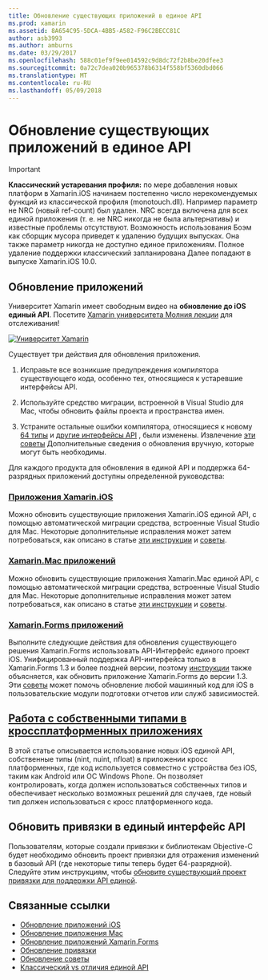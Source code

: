 ```yaml
---
title: Обновление существующих приложений в единое API
ms.prod: xamarin
ms.assetid: 8A654C95-5DCA-4BB5-A582-F96C2BECC81C
author: asb3993
ms.author: amburns
ms.date: 03/29/2017
ms.openlocfilehash: 588c01ef9f9ee014592c9d8dc72f2b8be20dfee3
ms.sourcegitcommit: 0a72c7dea020b965378b6314f558bf5360dbd066
ms.translationtype: MT
ms.contentlocale: ru-RU
ms.lasthandoff: 05/09/2018
---
```

# <a name="updating-existing-apps-to-the-unified-api"></a>Обновление существующих приложений в единое API

> [!IMPORTANT]
> **Классический устаревания профиля:** по мере добавления новых платформ в Xamarin.iOS начинаем постепенно число нерекомендуемых функций из классической профиля (monotouch.dll). Например параметр не NRC (новый ref-count) был удален. NRC всегда включена для всех единой приложения (т. е. не NRC никогда не была альтернативы) и известные проблемы отсутствуют. Возможность использования Боэм как сборщик мусора приведет к удалению будущих выпусках. Она также параметр никогда не доступно единое приложениям. Полное удаление поддержки классический запланирована Далее попадают в выпуске Xamarin.iOS 10.0.




## <a name="how-to-update-your-apps"></a>Обновление приложений

Университет Xamarin имеет свободным видео на **обновление до iOS единый API**. Посетите [Xamarin университета Молния лекции](http://university.xamarin.com/lightninglectures) для отслеживания!

[ ![](updating-apps-images/xamu-video-sml.png "Университет Xamarin")](http://university.xamarin.com/lightninglectures)

Существует три действия для обновления приложения.

1. Исправьте все возникшие предупреждения компилятора существующего кода, особенно тех, относящиеся к устаревшие интерфейсы API.

2. Используйте средство миграции, встроенной в Visual Studio для Mac, чтобы обновить файлы проекта и пространства имен.

3. Устраните остальные ошибки компилятора, относящиеся к новому [64 типы](~/cross-platform/macios/nativetypes.md) и [другие интерфейсы API](~/cross-platform/macios/unified/index.md#deprecated-typos) , были изменены. Извлечение [эти советы](~/cross-platform/macios/unified/updating-tips.md) Дополнительные сведения о обновления вручную, которые могут быть необходимы.

Для каждого продукта для обновления в единой API и поддержка 64-разрядных приложений доступны определенной руководства:

### <a name="xamarinios-appscross-platformmaciosunifiedupdating-ios-appsmd"></a>[Приложения Xamarin.iOS](~/cross-platform/macios/unified/updating-ios-apps.md)

Можно обновить существующие приложения Xamarin.iOS единой API, с помощью автоматической миграции средства, встроенные Visual Studio для Mac. Некоторые дополнительные исправления может затем потребоваться, как описано в статье [эти инструкции](~/cross-platform/macios/unified/updating-ios-apps.md) и [советы](~/cross-platform/macios/unified/updating-tips.md).

###  <a name="xamarinmac-appscross-platformmaciosunifiedupdating-mac-appsmd"></a>[Xamarin.Mac приложений](~/cross-platform/macios/unified/updating-mac-apps.md)

Можно обновить существующие приложения Xamarin.Mac единой API, с помощью автоматической миграции средства, встроенные Visual Studio для Mac. Некоторые дополнительные исправления может затем потребоваться, как описано в статье [эти инструкции](~/cross-platform/macios/unified/updating-mac-apps.md) и [советы](~/cross-platform/macios/unified/updating-tips.md).

###  <a name="xamarinforms-appscross-platformmaciosunifiedupdating-xamarin-forms-appsmd"></a>[Xamarin.Forms приложений](~/cross-platform/macios/unified/updating-xamarin-forms-apps.md)

Выполните следующие действия для обновления существующего решения Xamarin.Forms использовать API-Интерфейс единого проект iOS. Унифицированный поддержка API-интерфейса только в Xamarin.Forms 1.3 и более поздней версии, поэтому [инструкции](~/cross-platform/macios/unified/updating-xamarin-forms-apps.md) также объясняется, как обновить приложение Xamarin.Forms до версии 1.3. Эти [советы](~/cross-platform/macios/unified/updating-tips.md) может помочь обновление любой машинный код для iOS в пользовательские модули подготовки отчетов или служб зависимостей.

## <a name="working-with-native-types-in-cross-platform-appscross-platformmaciosnativetypesmd"></a>[Работа с собственными типами в кроссплатформенных приложениях](~/cross-platform/macios/nativetypes.md)

В этой статье описывается использование новых iOS единой API, собственные типы (nint, nuint, nfloat) в приложении кросс платформенных, где код используется совместно с устройства без iOS, таким как Android или ОС Windows Phone. Он позволяет контролировать, когда должен использоваться собственных типов и обеспечивает несколько возможных решений для случаев, где новый тип должен использоваться с кросс платформенного кода.

## <a name="update-bindings-to-the-unified-api"></a>Обновить привязки в единый интерфейс API

Пользователям, которые создали привязки к библиотекам Objective-C будет необходимо обновить проект привязки для отражения изменений в базовый API (где некоторые типы теперь будет 64-разрядной).
Следуйте этим инструкциям, чтобы [обновите существующий проект привязки для поддержки API единой](~/cross-platform/macios/unified/update-binding.md).




## <a name="related-links"></a>Связанные ссылки

- [Обновление приложений iOS](~/cross-platform/macios/unified/updating-ios-apps.md)
- [Обновление приложения Mac](~/cross-platform/macios/unified/updating-mac-apps.md)
- [Обновление приложений Xamarin.Forms](~/cross-platform/macios/unified/updating-xamarin-forms-apps.md)
- [Обновление привязки](~/cross-platform/macios/unified/update-binding.md)
- [Обновление советы](~/cross-platform/macios/unified/updating-tips.md)
- [Классический vs отличия единой API](https://developer.xamarin.com/releases/ios/api_changes/classic-vs-unified-8.6.0/)
